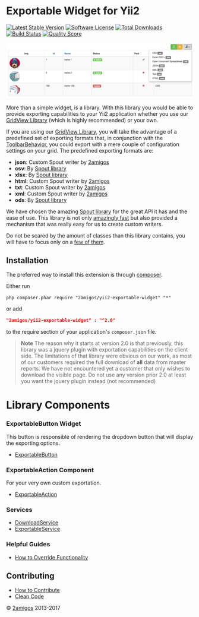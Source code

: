 Exportable Widget for Yii2
==========================

[![Latest Stable Version](https://poser.pugx.org/2amigos/yii2-exportable-widget/v/stable.svg)](https://packagist.org/packages/2amigos/yii2-exportable-widget) 
[![Software License](https://img.shields.io/badge/license-MIT-brightgreen.svg?style=flat-square)](LICENSE.md)
[![Total Downloads](https://poser.pugx.org/2amigos/yii2-exportable-widget/downloads.svg)](https://packagist.org/packages/2amigos/yii2-exportable-widget) 
[![Build Status](https://img.shields.io/travis/2amigos/yii2-exportable-widget/master.svg?style=flat-square)](https://travis-ci.org/2amigos/yii2-exportable-widget)
[![Quality Score](https://img.shields.io/scrutinizer/g/2amigos/yii2-grid-view-library.svg?style=flat-square)](https://scrutinizer-ci.com/g/2amigos/yii2-exportable-widget)

![Exportable Widget](images/exportable-widget.png)


More than a simple widget, is a library. With this library you would be able to provide exporting capabilities to your 
Yii2 application whether you use our [GridView Library](https://github.com/2amigos/yii2-grid-view-library) (which is 
highly recommended) or your own. 

If you are using our [GridView Library](https://github.com/2amigos/yii2-grid-view-library), you will take the advantage 
of a predefined set of exporting formats that, in conjunction with the [ToolbarBehavior](https://github.com/2amigos/yii2-grid-view-library/blob/master/docs/behaviors/toolbar-behavior.md), 
you could export with a mere couple of configuration settings on your grid. The predefined exporting formats are: 

* **json**: Custom Spout writer by [2amigos](https://2amigos.us)
* **csv**: By [Spout library](http://opensource.box.com/spout/)
* **xlsx**: By [Spout library](http://opensource.box.com/spout/)
* **html**: Custom Spout writer by [2amigos](https://2amigos.us)
* **txt**: Custom Spout writer by [2amigos](https://2amigos.us)
* **xml**: Custom Spout writer by [2amigos](https://2amigos.us)
* **ods**: By [Spout library](http://opensource.box.com/spout/)

We have chosen the amazing [Spout library](http://opensource.box.com/spout/) for the great API it has and the ease of 
use. This library is not only [amazingly fast](http://opensource.box.com/spout/faq/) but also provided a mechanism that 
was really easy for us to create custom writers. 

Do not be scared by the amount of classes than this library contains, you will have to focus only on a 
[few of them](#library-components).


Installation
------------
The preferred way to install this extension is through [composer](http://getcomposer.org/download/).

Either run

```
php composer.phar require "2amigos/yii2-exportable-widget" "*"
```
or add

```json
"2amigos/yii2-exportable-widget" : "^2.0"
```

to the require section of your application's `composer.json` file.

> **Note** The reason why it starts at version 2.0 is that previously, this library was a jquery plugin with exportation 
> capabilities on the client side. The limitations of that library were obvious on our work, as most of our customers 
> required the full download of **all** data from master reports. We have not encountered yet a customer that only 
> wishes to download the visible page. Do not use any version prior 2.0 at least you want the jquery plugin instead 
> (not recommended) 

Library Components
==================

### ExportableButton Widget 

This button is responsible of rendering the dropdown button that will display the exporting options.

- [ExportableButton](widgets/exportable-button.md)

### ExportableAction Component

For your very own custom exportation. 

- [ExportableAction](actions/exportable-action.md)

### Services 

- [DownloadService](services/download-service.md) 
- [ExportableService](services/exportable-service.md)

### Helpful Guides 

- [How to Override Functionality](guides/how-to-override-behavior-functionality.md)

Contributing
------------

- [How to Contribute](contributing/how-to.md)
- [Clean Code](contributing/clean-code.md)

© [2amigos](http://www.2amigos.us/) 2013-2017
